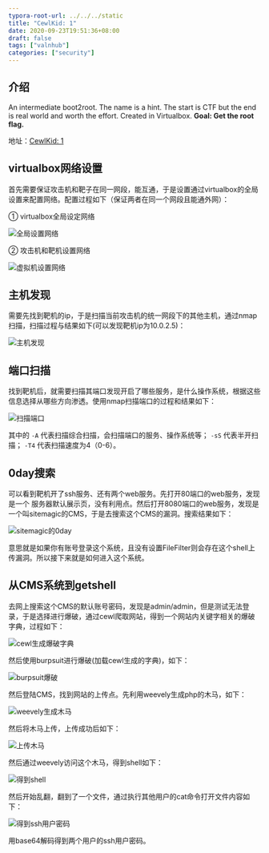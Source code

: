 ```yaml
---
typora-root-url: ../../../static
title: "CewlKid: 1"
date: 2020-09-23T19:51:36+08:00
draft: false
tags: ["valnhub"]
categories: ["security"]
---
```


## 介绍
An intermediate boot2root. The name is a hint. The start is CTF but the end is real world and worth the effort. Created in Virtualbox. **Goal: Get the root flag.** 

地址：[CewlKid: 1][l0]

## virtualbox网络设置
首先需要保证攻击机和靶子在同一网段，能互通，于是设置通过virtualbox的全局设置来配置网络。配置过程如下（保证两者在同一个网段且能通外网）：

① virtualbox全局设定网络

![全局设置网络][p0]

② 攻击机和靶机设置网络

![虚拟机设置网络][p1]

## 主机发现
需要先找到靶机的ip，于是扫描当前攻击机的统一网段下的其他主机，通过nmap扫描，扫描过程与结果如下(可以发现靶机ip为10.0.2.5)：

![主机发现][p2]

## 端口扫描
找到靶机后，就需要扫描其端口发现开启了哪些服务，是什么操作系统，根据这些信息选择从哪些方向渗透。使用nmap扫描端口的过程和结果如下：

![扫描端口][p3]

其中的 `-A` 代表扫描综合扫描，会扫描端口的服务、操作系统等； `-sS` 代表半开扫描； `-T4` 代表扫描速度为4（0-6）。

## 0day搜索
可以看到靶机开了ssh服务、还有两个web服务。先打开80端口的web服务，发现是一个
服务器默认展示页，没有利用点。然后打开8080端口的web服务，发现是一个叫sitemagic的CMS，于是去搜索这个CMS的漏洞。搜索结果如下：

![sitemagic的0day][p4]

意思就是如果你有账号登录这个系统，且没有设置FileFilter则会存在这个shell上传漏洞。所以接下来就是如何进入这个系统。

## 从CMS系统到getshell
去网上搜索这个CMS的默认账号密码，发现是admin/admin，但是测试无法登录，于是选择进行爆破，通过cewl爬取网站，得到一个网站内关键字相关的爆破字典，过程如下：

![cewl生成爆破字典][p5]

然后使用burpsuit进行爆破(加载cewl生成的字典)，如下：

![burpsuit爆破][p6]

然后登陆CMS，找到网站的上传点。先利用weevely生成php的木马，如下：

![weevely生成木马][p7]

然后将木马上传，上传成功后如下：

![上传木马][p8]

然后通过weevely访问这个木马，得到shell如下：

![得到shell][p9]

然后开始乱翻，翻到了一个文件，通过执行其他用户的cat命令打开文件内容如下：

![得到ssh用户密码][p10]

用base64解码得到两个用户的ssh用户密码。




[l0]:https://www.vulnhub.com/entry/cewlkid-1,559/


[p0]:/media/2020-09-23-1.png
[p1]:/media/2020-09-23-2.png
[p2]:/media/2020-09-23-3.png
[p3]:/media/2020-09-23-4.png
[p4]:/media/2020-09-23-5.png
[p5]:/media/2020-09-23-6.png
[p6]:/media/2020-09-23-7.png
[p7]:/media/2020-09-23-8.png
[p8]:/media/2020-09-23-9.png
[p9]:/media/2020-09-23-10.png
[p10]:/media/2020-09-23-11.png